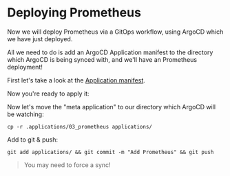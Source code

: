 # Deploying Prometheus

Now we will deploy Prometheus via a GitOps workflow, using ArgoCD which we have just deployed.

All we need to do is add an ArgoCD Application manifest to the directory which ArgoCD is being synced with, and we'll have an Prometheus deployment!

First let's take a look at the [Application manifest](.applications/03_prometheus/prometheus_application.yaml).

Now you're ready to apply it:

Now let's move the "meta application" to our directory which ArgoCD will be watching:

`cp -r .applications/03_prometheus applications/`

Add to git & push:

`git add applications/ && git commit -m "Add Prometheus" && git push`

> You may need to force a sync!
